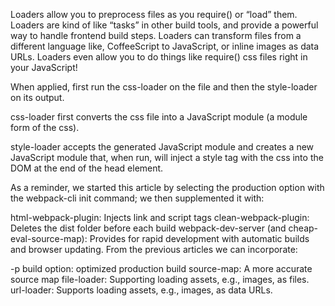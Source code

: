 Loaders allow you to preprocess files as you require() or “load” them. Loaders are kind of like “tasks” in other build tools, and provide a powerful way to handle frontend build steps. Loaders can transform files from a different language like, CoffeeScript to JavaScript, or inline images as data URLs. Loaders even allow you to do things like require() css files right in your JavaScript!


When applied, first run the css-loader on the file and then the style-loader on its output.

css-loader first converts the css file into a JavaScript module (a module form of the css).

style-loader accepts the generated JavaScript module and creates a new JavaScript module that, when run, will inject a style tag with the css into the DOM at the end of the head element.



As a reminder, we started this article by selecting the production option with the webpack-cli init command; we then supplemented it with:

html-webpack-plugin: Injects link and script tags
clean-webpack-plugin: Deletes the dist folder before each build
webpack-dev-server (and cheap-eval-source-map): Provides for rapid development with automatic builds and browser updating.
From the previous articles we can incorporate:

-p build option: optimized production build
source-map: A more accurate source map
file-loader: Supporting loading assets, e.g., images, as files.
url-loader: Supports loading assets, e.g., images, as data URLs.